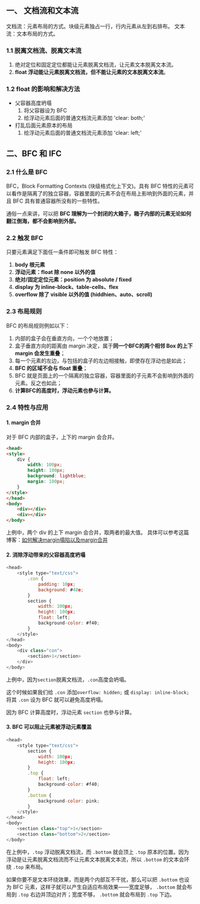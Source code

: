 ## 一、 文档流和文本流
文档流：元素布局的方式。块级元素独占一行，行内元素从左到右排布。
文本流：文本布局的方式。

### 1.1 脱离文档流、脱离文本流
1. 绝对定位和固定定位都能让元素脱离文档流，让元素文本脱离文本流。
2. **float 浮动能让元素脱离文档流，但不能让元素的文本脱离文本流**。

### 1.2 float 的影响和解决方法
- 父容器高度坍塌
	1. 将父容器设为 BFC
	2. 给浮动元素后面的普通文档流元素添加 'clear: both;'
- 打乱后面元素原本的布局
	1. 给浮动元素后面的普通文档流元素添加 'clear: left;'

## 二、BFC 和 IFC
### 2.1 什么是 BFC
BFC，Block Formatting Contexts (块级格式化上下文)。具有 BFC 特性的元素可以看作是隔离了的独立容器，容器里面的元素不会在布局上影响到外面的元素，并且 BFC 具有普通容器所没有的一些特性。

通俗一点来讲，可以把 **BFC 理解为一个封闭的大箱子，箱子内部的元素无论如何翻江倒海，都不会影响到外部。**

### 2.2 触发 BFC 
只要元素满足下面任一条件即可触发 BFC 特性：
1. **body 根元素**
2. **浮动元素：float 除 none 以外的值**
3. **绝对/固定定位元素：position 为 absolute / fixed**
4. **display 为 inline-block、table-cells、flex**
5. **overflow 除了 visible 以外的值 (hiddhien、auto、scroll)**

### 2.3 布局规则
BFC 的布局规则例如以下：
1. 内部的盒子会在垂直方向，一个个地放置；
2. 盒子垂直方向的距离由 margin 决定，属于**同一个BFC的两个相邻 Box 的上下 margin 会发生重叠**；
3. 每一个元素的左边，与包括的盒子的左边相接触，即使存在浮动也是如此；
4. **BFC 的区域不会与 float 重叠**；
5. BFC 就是页面上的一个隔离的独立容器，容器里面的子元素不会影响到外面的元素。反之也如此；
6. **计算BFC的高度时，浮动元素也參与计算。**

### 2.4 特性与应用
#### 1. margin 合并
对于 BFC 内部的盒子，上下的 margin 会合并。
```html
<head>
<style>
	div {
        width: 100px;
        height: 100px;
        background: lightblue;
        margin: 100px;
    }
</style>	
</head>
<body>
    <div></div>
    <div></div>
</body>
```
上例中，两个 div 的上下 margin 会合并，取两者的最大值。
具体可以参考这篇博客：[如何解决margin塌陷以及margin合并](https://blog.csdn.net/shi1204/article/details/80180224)

#### 2. 消除浮动带来的父容器高度坍塌
```js
<head>
	<style type="text/css">
		.con {
			padding: 10px;
			background: #48e;
		}
		section {
			width: 100px;
			height: 100px;
			float: left;
			background-color: #f40;
		}
	</style>
</head>
<body>
	<div class="con">
		<section>1</section>
	</div>
</body>
```
上例中，因为`section`脱离文档流，`.con`高度会坍塌。

这个时候如果我们给 `.con` 添加`overflow: hidden;`  或  `display: inline-block;` 将其 `.con` 设为 BFC 就可以避免高度坍塌。

因为 BFC  计算高度时，浮动元素 `section` 也參与计算。

#### 3. BFC 可以阻止元素被浮动元素覆盖
```js
<head>
	<style type="text/css">
		section {
			width: 100px;
			height: 100px;
		}
		.top {
			float: left;
			background-color: #f40;
		}
		.bottom {
		  	background-color: pink;
		}
	</style>
</head>
<body>
	<section class="top">1</section>
	<section class="bottom">2</section>
</body>
```
在上例中，`.top` 浮动脱离文档流，而 `.bottom` 就会顶上 `.top` 原本的位置。因为浮动是让元素脱离文档流而不让元素文本脱离文本流，所以 `.bottom` 的文本会环绕 `.top` 来布局。

如果你要不是文本环绕效果，而是两个内部互不干扰，那么可以把 `.bottom` 也设为 BFC 元素，这样子就可以产生自适应布局效果——宽度足够， `.bottom` 就会布局到 `.top` 右边并顶边对齐；宽度不够， `.bottom` 就会布局到 `.top` 下边。